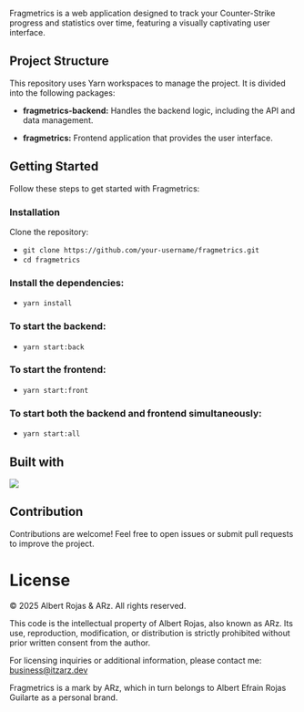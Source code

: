 Fragmetrics is a web application designed to track your Counter-Strike progress and statistics over time, featuring a visually captivating user interface.

## Project Structure

This repository uses Yarn workspaces to manage the project. It is divided into the following packages:

  - **fragmetrics-backend:** Handles the backend logic, including the API and data management.

  - **fragmetrics:** Frontend application that provides the user interface.

## Getting Started

Follow these steps to get started with Fragmetrics:

### Installation

Clone the repository:
  - ```git clone https://github.com/your-username/fragmetrics.git```
  - ```cd fragmetrics```

### Install the dependencies:

  - ```yarn install```

### To start the backend:

  - ```yarn start:back```

### To start the frontend:

  - ```yarn start:front```

### To start both the backend and frontend simultaneously:

  - ```yarn start:all```

## Built with

<img src="https://skillicons.dev/icons?i=react,nodejs,express&theme=dark"/>

## Contribution

Contributions are welcome! Feel free to open issues or submit pull requests to improve the project.

# License

© 2025 Albert Rojas & ARz.
All rights reserved.

This code is the intellectual property of Albert Rojas, also known as ARz.
Its use, reproduction, modification, or distribution is strictly prohibited without prior written consent from the author.

For licensing inquiries or additional information, please contact me: business@itzarz.dev

Fragmetrics is a mark by ARz, which in turn belongs to Albert Efrain Rojas Guilarte as a personal brand.
